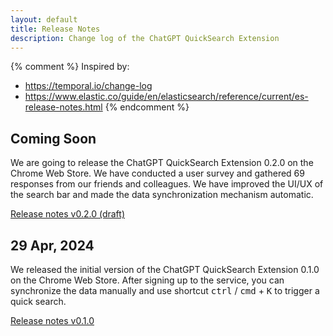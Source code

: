```yaml
---
layout: default
title: Release Notes
description: Change log of the ChatGPT QuickSearch Extension
---
```


{% comment %}
Inspired by:
  * https://temporal.io/change-log
  * https://www.elastic.co/guide/en/elasticsearch/reference/current/es-release-notes.html
{% endcomment %}

## Coming Soon

We are going to release the ChatGPT QuickSearch Extension 0.2.0 on the Chrome Web Store. We have conducted a user survey and gathered 69 responses from our friends and colleagues. We have improved the UI/UX of the search bar and made the data synchronization mechanism automatic.

[Release notes v0.2.0 (draft)](0.2.0)

## 29 Apr, 2024

We released the initial version of the ChatGPT QuickSearch Extension 0.1.0 on the Chrome Web Store. After signing up to the service, you can synchronize the data manually and use shortcut <kbd>ctrl</kbd> / <kbd>cmd</kbd> + <kbd>K</kbd> to trigger a quick search.

[Release notes v0.1.0](0.1.0)
